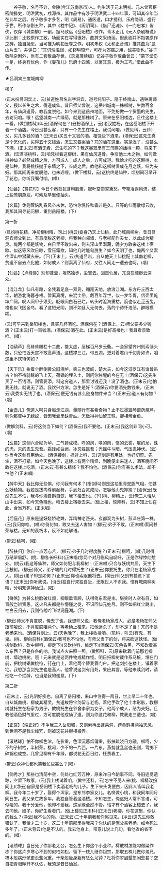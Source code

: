 <!-- { "loadSidebar": true } -->
　　谷子敬，名号不详，金陵(今江苏南京市)人。约生活于元末明初。元末曾官枢密院掾史，明洪武初，戍源州。其作品中有涉于明洪武二十四年事，可知其卒年当在此年之后。谷子敬多才多艺，明《周易》，通医道，口才捷利，乐府隐语，盛行于世。所作杂剧五种，其中《枕中记》、《闹阴司》、《借尸还魂》、《一门忠孝》皆佚，仅存《城南柳》一剧，据马致远《岳阳楼》改作。青木正儿《元人杂剧概说》评此剧：比较原作工致，场面实在写得很好，曲辞文采绮丽。但此剧并不蹈袭原作之辞，独自凝思，当可推为明初压卷之作。明初朱权《太和正音谱》推其曲为“昆山片玉”，并评曰：“其词理温润，如镠琳琅玕，可荐为郊庙之用，诚美物也。”谷子敬除杂剧外，尚有二套散曲存世。《录鬼簿续编》记谷子敬作散曲曾云：“蒙下堂伤一足，终身有忧色，作《耍孩儿》乐府十四煞，以寓其意，极为工巧。”惜此曲不传。 

 
 
★吕洞宾三度城南柳

楔子

(正末扮吕洞宾上，云)贫道姓吕名岩字洞宾，道号纯阳子。隐于终南山，遇钟离师父，授以长生之术，得道成仙。昔日师父曾说，这岳州城南一株柳树，生数百余年，有仙风道骨，教我度脱他。如今来到这岳州地面，不免扮做一个货墨的先生，去访问咱。哦！远望城南一片绿荫，就是那株树了。原来在岳阳楼边，且往这楼上一看。(做到楼科)(叫云)酒保何在？(丑扮酒保上，云)老汉姓杨，在这岳阳楼下开着一个酒店。今日没甚么客，只有一个先生在楼上。我试问咱。(做见科，云)师父，买几多钱的酒？(正末云)买五十文钱的酒。相饶些下酒来。(酒保云)这先生真是个乞化的，买得五十文钱酒，怎生又要案酒？兀的酒在这里。实是迟了，没甚么下酒。(正末云)有酒无肴，怎生吃的下？我这墨篮里有王母赐的蟠桃一颗，将来下酒。(饮酒啖桃科，云)咱凭栏看这柳树，果有仙风道骨。争奈他土木之物，如何做得神仙？必然成精之后，方可成人；成人之后，方可成道。我恰才吃的这颗桃，本是仙种。我将桃核抛于东墙之下，长成之后，教他和这柳树俱成花月之妖，结为夫妇。那其间再来度脱他，也未迟哩。(做下楼科，云)这桃终是仙种，顷刻间可早开了花也。你听我嘱付咱。(唱)

【仙吕】【赏花时】今日个嫩蕊犹含粉脸羞，密叶空攒翠黛愁。夸艳冶逞风流，结上些莺朋燕友，可索及早里便抽头。

【幺篇】休则管恼乱春风卒未休，恐怕你憔悴秋霜非是久。只等的红雨散绿云收，我那其间寻花问柳，重到岳阳楼。(下)


第一折

(旦扮桃花精，净扮柳树精，同上)(桃云)妾身乃天上仙桃，此乃城南柳树。昔日吕洞宾师父到此，有意度脱这老柳，将我种向邻墙，与老柳配作夫女，以此成为精灵。俺两个都是妖物，白日里不敢出来，则去深山里潜藏，晚夕方敢来这楼上宿歇。似这等风吹日晾，雪压霜欺，知他几时能勾脱生？如今天明了也，俺两个又索往深山中潜藏去来。(下)(正末上，云)贫道吕岩，自从他天上仙桃配上城南老柳，贫道不自去点化他，如何成人？则索离了仙府，又往人间走一遭去也呵。(唱)

【仙吕】【点绛唇】别却蓬壶，坦然独步，尘寰去。回首仙居，兀良在缥缈云深处。

【混江龙】仙凡有路，全凭着足底一双凫，翱翔天地，放浪江湖。东方丹丘西太华，朝游北海暮苍梧。暂离真境，来混尘俗。觑百年浮世，似一梦华胥，信壶里乾坤广阔，叹人间甲子须臾。眨眼间白石已烂，转头时沧海重枯。箭也似走乏玉兔，梭也似飞困金乌。看了这短光阴，则不如且入无何去，落的个诗怀浩荡，醉眼模糊。

(云)可早来到岳阳楼也，且买几杯酒吃。酒保何在？(酒保上，云)师父要多少钱酒？(正末云)打一百钱酒。(酒保云)酒在此。(正末云)是好高楼也！我且看景致咱。(唱)

【油葫芦】高耸耸雕栏十二曲，接太虚，层梯百尺步云衢。一会家望齐州则索低头数，只恐怕近天宫不敢高声浯。这楼襟三江，带五湖。更对着君山千仞青如许，咱这里不饮待何如？

【天下乐】拚着个醉倒黄公旧酒垆，笑三也波闾，楚大夫，如今这汨罗江有谁曾吊古？怕不待骑鲸的飞上天，荷锸的埋入土，则问你独醒的今在无！(酒保云)这先生买了一百钱酒，则管要添。料这穷道人，那里讨钱还我！没了酒也。(正末云)他怕我无钱，就说无了酒。我饮兴方浓，怎生是好？(酒保云)你要酒先数钱来。(正末云)我委实无钱了也。(酒保云)便无钱有甚么随身物件来当？(正末云)道人有何物？(唱)

【金盏儿】俺道人呵只身躯走江湖，量随行有甚希奇物？止不过墨篮琴谱药葫芦。则你那尊中无绿蚁，皆因我囊里缺青蚨。怎做得神仙留玉珮，卿相解金鱼。

(做解剑科，云)将这剑当下如何？(酒保云)我不要他。(正末云)我这剑非同小可。(唱)

【幺篇】这剑六合砌为垆，二气铸成模。呼的风，唤的雨，驱的云雾，屠的龙，诛的虎，灭的鬼生鬼吾。霜锋如巨阙，冰刃胜昆吾；光摇牛斗暗，气压鬼神伏。(云)你当今这剑有用他处。(酒保接剑，挂背上科，云)这剑是有用处，也好切菜。先生，酒不打紧。如今天色晚了，这楼上有两个精怪，到晚便出来迷人，酒客晚间不敢在这楼上吃酒。(正末云)有甚么精怪？我不怕他。(酒保云)你有甚么术法，却不怕他？(正末唱)

【醉中天】我比你无些惧，你问我有何术？(指剑科)则是这袖里青蛇胆气粗，怕甚么妖精物。我若是拔向尊前起舞，手到处百灵咸助，怎容他山鬼揶揄？(酒保云)既然先生不怕，我与你酒自斟自饮，我下楼去也。(下)(桃、柳精上，云)俺二人恰从山中出来，如今天色晚也，咱去楼上宿歇去来。(做上楼，惊拜科，云)不知上仙在此，合当万死。(正末唱)

【后庭花】原来是逞妖娆娇艳姝，弄精神老匹夫。玄都观为头树，彭泽庄第一株。(云)我问你咱。(唱)你待何如，敢又去迷人害物！(柳云)弟子不敢。(正末唱)索问甚荣与枯，无知的衰朽木，反不如花解语。

(带云)桃呵，(唱)

【醉扶归】你自一点芳心苦，(柳云)弟子几时得度脱？(正末云)柳呵，(唱)几时得万结翠眉舒。(桃、柳各长吁科)(正末唱)您两个对月临风自叹吁，正是你绿惨红愁处。(桃云)我这等仙种，师父如何配与我柳树！(正末唱)只合与妖桃共居，天生下连枝树。(柳云)师父，弟子端的几时得托生？(正末云)你要托生，你只在老杨家成人。(桃云)弟子却是如何？(正末云)你也索跟他将去。(柳云)师父别有甚遗下言语？(正末云)你听我说。(诗云)独自行来独自坐，无限世人不识我。惟有城南柳树精，分明知道神仙过。(唱)

【赚煞】为甚么桃脸破红颜，柳眼垂青顾，认得俺东君是主。堪笑时人空有目，如肓般岂辨贤愚。这火凡夫都是些懵懂之徒，不识回仙元姓吕。则不如把红尘跳出，袖白云归去，我则待朗吟飞过洞庭湖。(下)

(柳云)师父不肯度脱，俺去了也。我想师父说，教俺老杨家成人，必是老杨在师父跟前唆说，不肯度脱咱两个。等老杨上楼来，把他迷杀了，却不是了当！兀的不是老杨来也。(酒保背剑上。云)天色晚了，我上楼收拾咱。(见科，叫云)有鬼，有鬼。(桃、柳向前科)(酒保云)我可也不怕他，有师父当下的剑，将来砍这妖怪。(做拔剑砍科，砍中柳科，柳走下)(又砍桃科，桃走下)(酒保云)天色昏黑，不知砍着甚么东西？只是各各的响。我试点火来照一照。(做照科，云)原来砍着门前那老柳树、墙边桃树。哦！元来就是这两件物成精作怪。明日把柳树截作系马桩，埋在门前，把桃树锯做桃符，钉在门上，着他两个替我管门户。把这剑挂在楼上，镇着家宅。我想那当剑先生也是高人。他曾说这剑有用处，果应其言。等他来赎剑时，请他吃一个烂醉，也当是我的谢意。(下)


第二折

(正末上，云)光阴好疾也。自离了岳阳楼，来山中住得一两日，世上早二十年也。自从城南桃、柳成其精灵，贫道故将宝剑留与老杨。着他手砍了他土木形骸，教柳树就托生在杨家为男子，教桃托生在邻舍李家为女子。他两个成人，结为夫妇。且教他酒色财气里过，方可度脱他成仙了道。则为你这花和柳，教我走三遭也。(唱)

【正宫】【端正好】不争我三入岳阳城，又则索再出蓬莱洞，跨黄鹤拂两袖天风。到世间不是我尘缘冗，则被这花共柳相搬弄。

【滚绣球】怕不你柳色浓，花影重，色深沉暮烟偏重，影扶疏晓日方融。柳呵，少不的子树枯，半树荣。桃呵，少不的一片西，一片东。燕剪就乱丝也无则，莺掷下碎锦也成空。几曾见柳有千年绿，都说花无百日红，枉费春工。

(带云)众神仙都也笑我忙些甚么？(唱)

【倘秀才】那些也清荫中空，何处也红芳万种，原来昨日今朝事不同。寻旧迹觅遗踪，空留下故冢。(云)我上楼试着咱。(做坐还科，云)怎生不见人来(桃、柳精改扮同上)(净云)自家是岳阳楼下卖酒老杨的儿子。生下来头发便白，因此人皆叫我老柳。我今年二十岁了，娶得个浑家，是东邻李家女儿，名唤做小桃，和我同年同月同日生。我父亲亡故多年，我独自管着这酒楼。不知怎生，俺这妇人常不言语，可似哑的。我十分爱他，他却不爱我，这家缘全然不管。恰才有个酒客上楼去了，我去问他，娘子，你好生看着门。(做上楼见正末科)(正末云)老柳，你在这里，你认的我么？(净云)我不认的你。(正末云)二十年前我和你厮见来。(净云)这先生你敢错认了，我恰才二十岁，这二十年前那里得我来？你认的是俺父亲老杨，如今死过多年了。(正末背云)他是不认的。我去他身上，带意儿说上几句，看他省的省不的。(唱)

【滚绣球】当日死了你那老太公，怎么生下你这个小业种。樗散材怎能勾做梁作栋？你这片岁寒心不到的似柏如松。留下一枝儿继你祖宗，那取五株儿做你弟兄。槁木般病形骸更没些沉重，干柴般瘦身躯有恁么龙钟？枉将你翠眉颦损闲愁甚？空自把青眼睁开不认依，我须是昔日仙翁。

